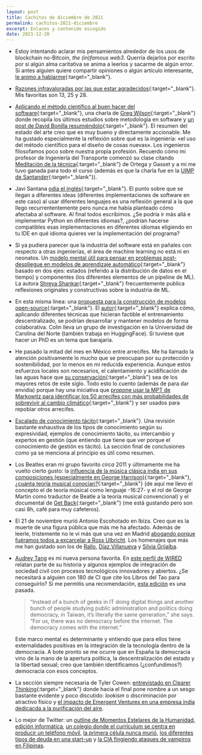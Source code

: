 ```yaml
---
layout: post
title: Cachitos de diciembre de 2021
permalink: cachitos-2021-diciembre
excerpt: Enlaces y contenido escogido
date: 2021-12-20
---
```



- Estoy intentando aclarar mis pensamientos alrededor de los usos de blockchain no-Bitcoin, _the (in)famous web3_. Querría dejarlos por escrito por si algún alma caritativa se anima a leerlos y sacarme de algún error. Si antes alguien quiere compartir opiniones o algún artículo interesante, [le animo a hablarme](https://twitter.com/messages/compose?recipient_id=2519698706){:target="_blank"}.

- [Razones infravaloradas por las que estar agradecidos](https://dynomight.net/thanks/){:target="_blank"}. Mis favoritas son 13, 25 y 28.

- [Aplicando el método científico al buen hacer del software](https://youtu.be/HrVtA-ue-x0){:target="_blank"}, una charla de [Greg Wilson](https://blog.gregwilson.co.uk/){:target="_blank"} donde recopila los últimos estudios sobre metodología en software y [un post de David Bonilla resumiéndolo](https://mailchi.mp/bonillaware/mitos-leyendas-software){:target="_blank"}. El resumen del estado del arte creo que es muy bueno y directamente accionable. Me ha gustado especialmente la reflexión sobre qué es la ingeniería: «el uso del método científico para el diseño de cosas nuevas». Los ingenieros filosofamos poco sobre nuestra propia profesión. Recuerdo cómo mi profesor de Ingeniería del Transporte comenzó su clase citando [Meditación de la técnica](https://francescllorens.files.wordpress.com/2013/02/ortega_meditacion_tecnica.pdf){:target="_blank"} de Ortega y Gasset y a mí me tuvo ganada para todo el curso (además es que la charla fue en la [UIMP de Santander](https://www.google.com/search?q=uimp+santander&tbm=isch){:target="_blank"}).

- Javi Santana [odia el inglés](https://javisantana.com/2021/12/05/odio-el-ingles.html){:target="_blank"}. El punto sobre que se llegan a diferentes ideas (diferentes implementaciones de software en este caso) al usar diferentes lenguajes es una reflexión general a la que llego recurrententemente pero nunca me había planteado cómo afectaba al software. Al final todos escribimos. ¿Se podría ir más allá e implementar Python en diferentes idiomas?, ¿podrían hacerse compatibles esas implementaciones en diferentes idiomas eligiendo en tu IDE en qué idioma quieres ver la implementación del programa?

-  Si ya pudiera parecer que la industria del software está en pañales con respecto a otras ingenierías, el área de machine learning no está ni en neonatos. Un [modelo mental útil para pensar en problemas post-despliegue en modelos de aprendizaje automático](https://www.shreya-shankar.com/rethinking-ml-monitoring-2/){:target="_blank"} basado en dos ejes: estados (referido a la distribución de datos en el tiempo) y componentes (los diferentes elementos de un pipeline de ML). La autora [Shreya Shankar](https://twitter.com/sh_reya){:target="_blank"} frecuentemente publica reflexiones originales y constructivas sobre la industria de ML.
 
- En esta misma línea: una [propuesta para la construcción de modelos open-source](https://colinraffel.com/blog/a-call-to-build-models-like-we-build-open-source-software.html){:target="_blank"}. El [autor](https://twitter.com/colinraffel){:target="_blank"} explica cómo, aplicando diferentes técnicas que hicieran factible el entrenamiento descentralizado, se podrían desarrollar y mantener modelos de forma colaborativa. Colin lleva un grupo de investigación en la Universidad de Carolina del Norte (también trabaja en HuggingFace). Si tuviese que hacer un PhD es un tema que barajaría.

- He pasado la mitad del mes en México entre arrecifes. Me ha llamado la atención positivamente lo mucho que se preocupan por su protección y sostenibilidad, por lo menos en mi reducida experiencia. Aunque estos esfuerzos locales son necesarios, el calentamiento y acidificación de las aguas hace que [su conservación](https://www.epa.gov/coral-reefs/threats-coral-reefs){:target="_blank"} sea de los mayores retos de este siglo. Todo esto lo cuento (además de para dar envidia) porque hay una iniciativa que [propone usar la MPT de Markowitz para identificar los 50 arrecifes con más probabilidades de sobrevivir al cambio climático](https://conbio.onlinelibrary.wiley.com/doi/10.1111/conl.12587){:target="_blank"} y ser usados para repoblar otros arrecifes.

- [Escalado de conocimiento tácito](https://nintil.com/scaling-tacit-knowledge){:target="_blank"}. Una revisión bastante exhaustiva de los tipos de conocimiento según su expresividad, ejemplos de conocimiento tácito, su intercambio y expertos en gestión (que entiendo que tiene que ver porque el conocimiento de gestión es tácito). La sección final de conclusiones como ya se menciona al principio es útil como resumen.

-  Los Beatles eran mi grupo favorito _circa_ 2011 y últimamente me ha vuelto cierto gusto: la [influencia de la música clásica india en sus composiciones (especialmente en George Harrison)](https://youtu.be/y2GmTD9Q4iM){:target="_blank"}, [¿cuánta teoría musical conocían?](https://youtu.be/HmjRM3AziTY){:target="_blank"} (de aquí me llevo el concepto el de teoría músical como lenguaje -16:27- y el rol de George Martin como traductor de Beatle a la teoría musical convencional) y el documental de [Get Back](https://www.youtube.com/watch?v=nvyTXSYtPmc){:target="_blank"} (me está gustando pero son casi 8h, café para muy cafeteros).

- El 21 de noviembre murió Antonio Escohotado en Ibiza. Creo que es la muerte de una figura pública que más me ha afectado. Además de leerle, tristemente no le vi más que una vez en Madrid [abogando porque fuéramos todos a excarcelar a Ross Ulbricht](https://youtu.be/kNdOb_eRx-4?t=1858). Los homenajes que más me han gustado son los de [Rallo](https://blogs.elconfidencial.com/economia/laissez-faire/2021-11-21/antonio-escohotado-in-memoriam_3328102/), [Díaz Villanueva](https://www.youtube.com/watch?v=bwab5wDQV0Y) y [Silvia Grijalba](https://blogs.publico.es/otrasmiradas/53907/antonio-escohotado-la-sabiduria-de-una-estrella-de-rock/).


- [Audrey Tang](https://twitter.com/audreyt) es mi nueva persona favorita. En [este perfil de WIRED](https://www.wired.com/story/how-taiwans-unlikely-digital-minister-hacked-the-pandemic/) relatan parte de su historia y algunos ejemplos de integración de sociedad civil con procesos tecnológicos innovadores y abiertos. ¿Se necesitará a alguien con 180 de CI que cite los Libros del Tao para conseguirlo? Si me permitís una recomendación, [esta edición](https://www.amazon.es/Los-libros-del-Tao-Pliegos/dp/8498797411) es una pasada.
    > “Instead of a bunch of geeks in IT doing digital things and another bunch of people studying public administration and politics doing democracy, in Taiwan, it’s literally the same generation,” she says. “For us, there was no democracy before the internet. The democracy comes with the internet.”

    Este marco mental es determinante y entiendo que para ellos tiene externalidades positivas en la integración de la tecnología dentro de la democracia. A bote pronto se me ocurre que en España la democracia vino de la mano de la apertura política, la descentralización del estado y la libertad sexual; creo que también identificamos (¿confundimos?) democracia con esos conceptos.


- La sección siempre necesaria de Tyler Cowen: [entrevistado en Clearer Thinking](https://open.spotify.com/episode/2kUb0W1EopP9riN6I1GTyc?si=fa7ea16389134459){:target="_blank"} donde hacia el final pone nombre a un sesgo bastante evidente y poco discutido: _lookism_ o discriminación por atractivo físico y [el impacto de Emergent Ventures en una empresa india dedicacda a la purificación del aire](https://angadmakes.medium.com/emergent-ventures-changes-lives-it-changed-mine-49c2d6c2c18d).


- Lo mejor de Twitter: un [outline de Momentos Estelares de la Humanidad, edición informática](https://twitter.com/ArturoHerrero/status/1468366056939220994), [un colegio donde el currículum se centra en producir un teléfono móvil](https://twitter.com/sergeykarayev/status/1462815199883264000), [la primera célula nunca murió](https://twitter.com/Plinz/status/1462512267556110337), [los diferentes tipos de deuda en una start-up](https://twitter.com/emollick/status/1464701268740485129) y [la CIA fingiendo ataques de vampiros en Filipinas](https://twitter.com/hornedbride/status/1467942929063104512).